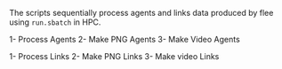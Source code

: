 The scripts sequentially process agents and links data produced by flee using `run.sbatch` in HPC.

1- Process Agents 
2- Make PNG Agents
3- Make Video Agents

1- Process Links
2- Make PNG Links
3- Make video Links

